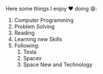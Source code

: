 Here some things I enjoy :heart: doing :smile::

1. Computer Programming
2. Problem Solving
3. Reading
4. Learning new Skills
5. Following:
   1. Tesla
   2. Spacex
   3. Space New and Technology
